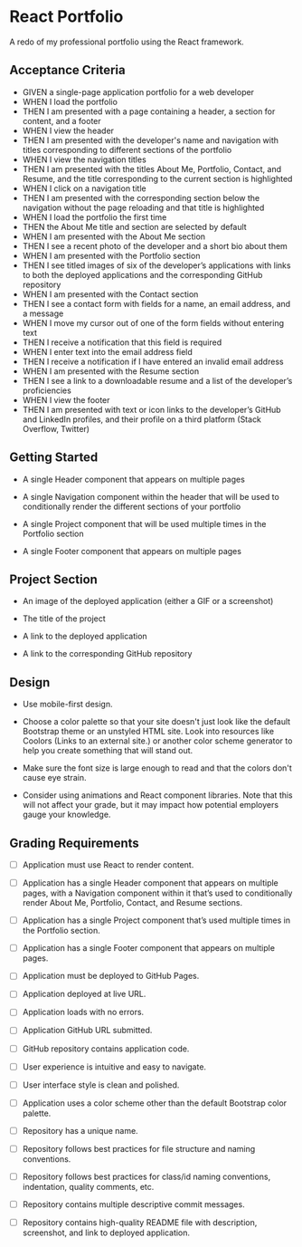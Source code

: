 # React Portfolio

A redo of my professional portfolio using the React framework.

## Acceptance Criteria

- GIVEN a single-page application portfolio for a web developer
- WHEN I load the portfolio
- THEN I am presented with a page containing a header, a section for content, and a footer
- WHEN I view the header
- THEN I am presented with the developer's name and navigation with titles corresponding to different sections of the portfolio
- WHEN I view the navigation titles
- THEN I am presented with the titles About Me, Portfolio, Contact, and Resume, and the title corresponding to the current section is highlighted
- WHEN I click on a navigation title
- THEN I am presented with the corresponding section below the navigation without the page reloading and that title is highlighted
- WHEN I load the portfolio the first time
- THEN the About Me title and section are selected by default
- WHEN I am presented with the About Me section
- THEN I see a recent photo of the developer and a short bio about them
- WHEN I am presented with the Portfolio section
- THEN I see titled images of six of the developer’s applications with links to both the deployed applications and the corresponding GitHub repository
- WHEN I am presented with the Contact section
- THEN I see a contact form with fields for a name, an email address, and a message
- WHEN I move my cursor out of one of the form fields without entering text
- THEN I receive a notification that this field is required
- WHEN I enter text into the email address field
- THEN I receive a notification if I have entered an invalid email address
- WHEN I am presented with the Resume section
- THEN I see a link to a downloadable resume and a list of the developer’s proficiencies
- WHEN I view the footer
- THEN I am presented with text or icon links to the developer’s GitHub and LinkedIn profiles, and their profile on a third platform (Stack Overflow, Twitter) 

## Getting Started

- A single Header component that appears on multiple pages

- A single Navigation component within the header that will be used to conditionally render the different sections of your portfolio

- A single Project component that will be used multiple times in the Portfolio section

- A single Footer component that appears on multiple pages

## Project Section

- An image of the deployed application (either a GIF or a screenshot)

- The title of the project

- A link to the deployed application

- A link to the corresponding GitHub repository

## Design 

- Use mobile-first design.

- Choose a color palette so that your site doesn't just look like the default Bootstrap theme or an unstyled HTML site. Look into resources like Coolors (Links to an external site.) or another color scheme generator to help you create something that will stand out.

- Make sure the font size is large enough to read and that the colors don't cause eye strain.

- Consider using animations and React component libraries. Note that this will not affect your grade, but it may impact how potential employers gauge your knowledge.

## Grading Requirements

- [ ] Application must use React to render content.
- [ ] Application has a single Header component that appears on multiple pages, with a Navigation component within it that’s used to conditionally render About Me, Portfolio, Contact, and Resume sections.
- [ ] Application has a single Project component that’s used multiple times in the Portfolio section.

- [ ] Application has a single Footer component that appears on multiple pages.

- [ ] Application must be deployed to GitHub Pages.

- [ ] Application deployed at live URL.

- [ ] Application loads with no errors.

- [ ] Application GitHub URL submitted.

- [ ] GitHub repository contains application code.

- [ ] User experience is intuitive and easy to navigate.

- [ ] User interface style is clean and polished.

- [ ] Application uses a color scheme other than the default Bootstrap color palette.

- [ ] Repository has a unique name.

- [ ] Repository follows best practices for file structure and naming conventions.

- [ ] Repository follows best practices for class/id naming conventions, indentation, quality comments, etc.

- [ ] Repository contains multiple descriptive commit messages.

- [ ] Repository contains high-quality README file with description, screenshot, and link to deployed application.